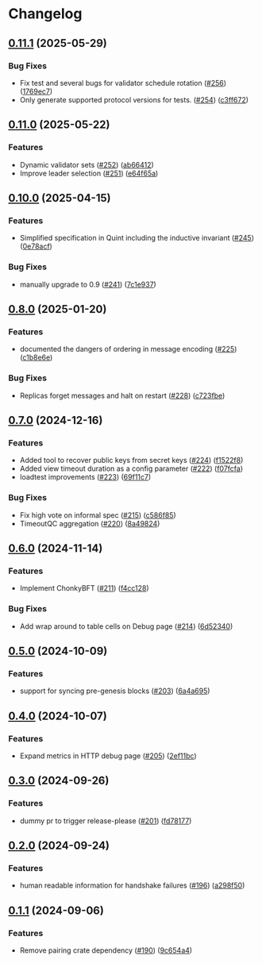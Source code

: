 # Changelog

## [0.11.1](https://github.com/matter-labs/era-consensus/compare/v0.11.0...v0.11.1) (2025-05-29)


### Bug Fixes

* Fix test and several bugs for validator schedule rotation ([#256](https://github.com/matter-labs/era-consensus/issues/256)) ([1769ec7](https://github.com/matter-labs/era-consensus/commit/1769ec71c5171c68a95261b54129edd76e6885f3))
* Only generate supported protocol versions for tests. ([#254](https://github.com/matter-labs/era-consensus/issues/254)) ([c3ff672](https://github.com/matter-labs/era-consensus/commit/c3ff6729c8eec6adc2aefcf335b2bd8e1fb4c359))

## [0.11.0](https://github.com/matter-labs/era-consensus/compare/v0.10.0...v0.11.0) (2025-05-22)


### Features

* Dynamic validator sets ([#252](https://github.com/matter-labs/era-consensus/issues/252)) ([ab66412](https://github.com/matter-labs/era-consensus/commit/ab66412360b45292c3fa9821dcd3c2523d696a57))
* Improve leader selection ([#251](https://github.com/matter-labs/era-consensus/issues/251)) ([e64f65a](https://github.com/matter-labs/era-consensus/commit/e64f65a53184efda52fcb181b703e2a9878411bf))

## [0.10.0](https://github.com/matter-labs/era-consensus/compare/v0.9.0...v0.10.0) (2025-04-15)


### Features

* Simplified specification in Quint including the inductive invariant ([#245](https://github.com/matter-labs/era-consensus/issues/245)) ([0e78acf](https://github.com/matter-labs/era-consensus/commit/0e78acfb7054776f244ba2de9b26f2c6c41fad01))


### Bug Fixes

* manually upgrade to 0.9 ([#241](https://github.com/matter-labs/era-consensus/issues/241)) ([7c1e937](https://github.com/matter-labs/era-consensus/commit/7c1e937b1958726ba120c94973308d6ad0795ebe))

## [0.8.0](https://github.com/matter-labs/era-consensus/compare/v0.7.0...v0.8.0) (2025-01-20)


### Features

* documented the dangers of ordering in message encoding ([#225](https://github.com/matter-labs/era-consensus/issues/225)) ([c1b8e6e](https://github.com/matter-labs/era-consensus/commit/c1b8e6e021c5b958b047ac1478a337a6efe9e8cd))


### Bug Fixes

* Replicas forget messages and halt on restart ([#228](https://github.com/matter-labs/era-consensus/issues/228)) ([c723fbe](https://github.com/matter-labs/era-consensus/commit/c723fbe2453a52bab8fba9c202a404e5fc4fb532))

## [0.7.0](https://github.com/matter-labs/era-consensus/compare/v0.6.0...v0.7.0) (2024-12-16)


### Features

* Added tool to recover public keys from secret keys ([#224](https://github.com/matter-labs/era-consensus/issues/224)) ([f1522f8](https://github.com/matter-labs/era-consensus/commit/f1522f8b23ef1a5450e626d187accac6bc637eb1))
* Added view timeout duration as a config parameter ([#222](https://github.com/matter-labs/era-consensus/issues/222)) ([f07fcfa](https://github.com/matter-labs/era-consensus/commit/f07fcfa67e298d53ddeb801ce20c3ea2571e92da))
* loadtest improvements ([#223](https://github.com/matter-labs/era-consensus/issues/223)) ([69f11c7](https://github.com/matter-labs/era-consensus/commit/69f11c7396e4980c3db7999fb8dbb6bc7cff1fe5))


### Bug Fixes

* Fix high vote on informal spec ([#215](https://github.com/matter-labs/era-consensus/issues/215)) ([c586f85](https://github.com/matter-labs/era-consensus/commit/c586f850674517975e2c97b9e2a61f6eca25bdf9))
* TimeoutQC aggregation ([#220](https://github.com/matter-labs/era-consensus/issues/220)) ([8a49824](https://github.com/matter-labs/era-consensus/commit/8a498246b2c2d88d63e51049bb3acd20a8166479))

## [0.6.0](https://github.com/matter-labs/era-consensus/compare/v0.5.0...v0.6.0) (2024-11-14)


### Features

* Implement ChonkyBFT ([#211](https://github.com/matter-labs/era-consensus/issues/211)) ([f4cc128](https://github.com/matter-labs/era-consensus/commit/f4cc128114027188e34a355e20f084777041480d))


### Bug Fixes

* Add wrap around to table cells on Debug page ([#214](https://github.com/matter-labs/era-consensus/issues/214)) ([6d52340](https://github.com/matter-labs/era-consensus/commit/6d523401b73a431a24f565dadf0471611c0c220b))

## [0.5.0](https://github.com/matter-labs/era-consensus/compare/v0.4.0...v0.5.0) (2024-10-09)


### Features

* support for syncing pre-genesis blocks ([#203](https://github.com/matter-labs/era-consensus/issues/203)) ([6a4a695](https://github.com/matter-labs/era-consensus/commit/6a4a69511b5c0611603eb881e9e3f443e69949bc))

## [0.4.0](https://github.com/matter-labs/era-consensus/compare/v0.3.0...v0.4.0) (2024-10-07)


### Features

* Expand metrics in HTTP debug page ([#205](https://github.com/matter-labs/era-consensus/issues/205)) ([2ef11bc](https://github.com/matter-labs/era-consensus/commit/2ef11bc0bc0ef9b332c4a4c2715c523143e844bd))

## [0.3.0](https://github.com/matter-labs/era-consensus/compare/v0.2.0...v0.3.0) (2024-09-26)


### Features

* dummy pr to trigger release-please ([#201](https://github.com/matter-labs/era-consensus/issues/201)) ([fd78177](https://github.com/matter-labs/era-consensus/commit/fd781776efb8d68b6a4c16380f7ce154ad321141))

## [0.2.0](https://github.com/matter-labs/era-consensus/compare/v0.1.1...v0.2.0) (2024-09-24)


### Features

* human readable information for handshake failures ([#196](https://github.com/matter-labs/era-consensus/issues/196)) ([a298f50](https://github.com/matter-labs/era-consensus/commit/a298f504ac7f5c89e9dbc201721a89b1eeaa7663))

## [0.1.1](https://github.com/matter-labs/era-consensus/compare/v0.1.0...v0.1.1) (2024-09-06)


### Features

* Remove pairing crate dependency ([#190](https://github.com/matter-labs/era-consensus/issues/190)) ([9c654a4](https://github.com/matter-labs/era-consensus/commit/9c654a4333b7864fd704e941b5eafefec5e830cf))
